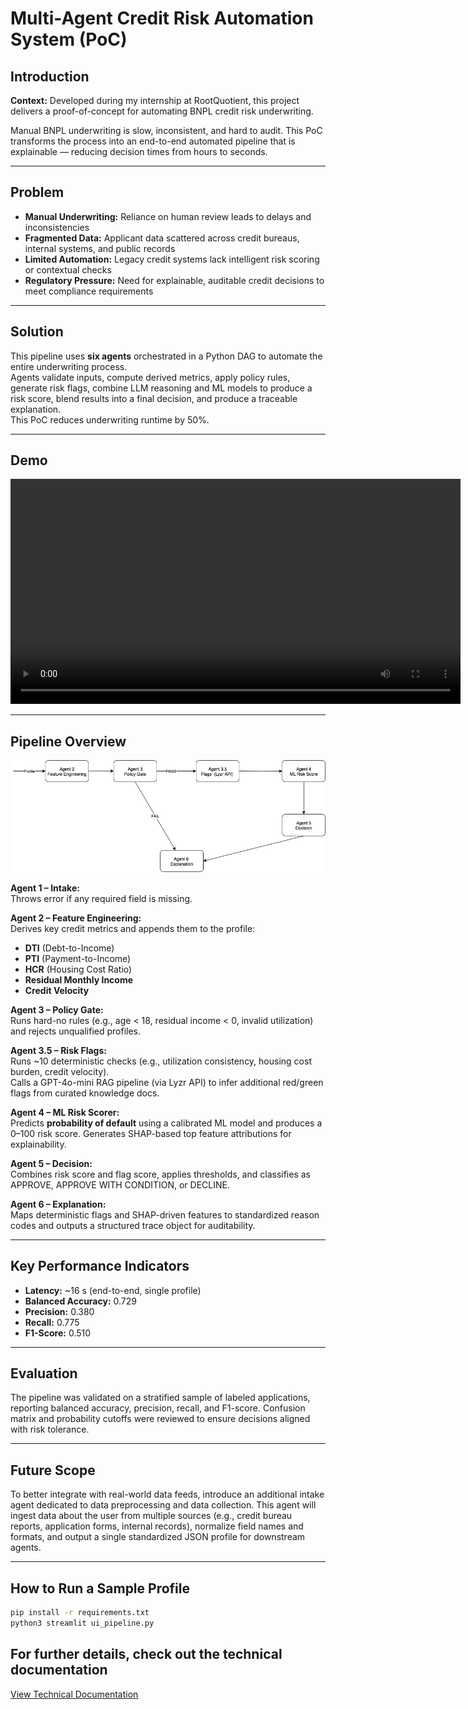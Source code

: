 # Multi-Agent Credit Risk Automation System (PoC)

## Introduction  
**Context:** Developed during my internship at RootQuotient, this project delivers a proof-of-concept for automating BNPL credit risk underwriting.  

Manual BNPL underwriting is slow, inconsistent, and hard to audit. This PoC transforms the process into an end-to-end automated pipeline that is explainable — reducing decision times from hours to seconds.  

---

## Problem  
- **Manual Underwriting:** Reliance on human review leads to delays and inconsistencies  
- **Fragmented Data:** Applicant data scattered across credit bureaus, internal systems, and public records  
- **Limited Automation:** Legacy credit systems lack intelligent risk scoring or contextual checks  
- **Regulatory Pressure:** Need for explainable, auditable credit decisions to meet compliance requirements  

---

## Solution  
This pipeline uses **six agents** orchestrated in a Python DAG to automate the entire underwriting process.  
Agents validate inputs, compute derived metrics, apply policy rules, generate risk flags, combine LLM reasoning and ML models to produce a risk score, blend results into a final decision, and produce a traceable explanation.  
This PoC reduces underwriting runtime by 50%.

---

## Demo
<video src="docs/demo.mp4" controls width="720">
  Your browser does not support the video.
</video>

---

## Pipeline Overview  

![System Architecture](docs/pipeline.png)

**Agent 1 – Intake:**  
Throws error if any required field is missing.

**Agent 2 – Feature Engineering:**  
Derives key credit metrics and appends them to the profile:  
- **DTI** (Debt-to-Income)  
- **PTI** (Payment-to-Income)  
- **HCR** (Housing Cost Ratio)  
- **Residual Monthly Income**  
- **Credit Velocity**  

**Agent 3 – Policy Gate:**  
Runs hard-no rules (e.g., age < 18, residual income < 0, invalid utilization) and rejects unqualified profiles.  

**Agent 3.5 – Risk Flags:**  
Runs ~10 deterministic checks (e.g., utilization consistency, housing cost burden, credit velocity).  
Calls a GPT-4o-mini RAG pipeline (via Lyzr API) to infer additional red/green flags from curated knowledge docs.  

**Agent 4 – ML Risk Scorer:**  
Predicts **probability of default** using a calibrated ML model and produces a 0–100 risk score. Generates SHAP-based top feature attributions for explainability.  

**Agent 5 – Decision:**  
Combines risk score and flag score, applies thresholds, and classifies as APPROVE, APPROVE WITH CONDITION, or DECLINE.  

**Agent 6 – Explanation:**  
Maps deterministic flags and SHAP-driven features to standardized reason codes and outputs a structured trace object for auditability.  

---

## Key Performance Indicators  

- **Latency:** ~16 s (end-to-end, single profile)  
- **Balanced Accuracy:** 0.729  
- **Precision:** 0.380  
- **Recall:** 0.775  
- **F1-Score:** 0.510  

---

## Evaluation  
The pipeline was validated on a stratified sample of labeled applications, reporting balanced accuracy, precision, recall, and F1-score. Confusion matrix and probability cutoffs were reviewed to ensure decisions aligned with risk tolerance.

---

## Future Scope  
To better integrate with real-world data feeds, introduce an additional intake agent dedicated to data preprocessing and data collection. This agent will ingest data about the user from multiple sources (e.g., credit bureau reports, application forms, internal records), normalize field names and formats, and output a single standardized JSON profile for downstream agents.

---

## How to Run a Sample Profile  

```bash
pip install -r requirements.txt
python3 streamlit ui_pipeline.py
```

## For further details, check out the technical documentation
[View Technical Documentation](docs/multi_agent_credit_risk_automation_system_technical_documentation.pdf)





